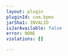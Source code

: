 ```yaml
---
layout: plugin
pluginId: com.bpmx
jarSha1: INVALID
isJarAvailable: false
error: NONE
violations: []

---
```

